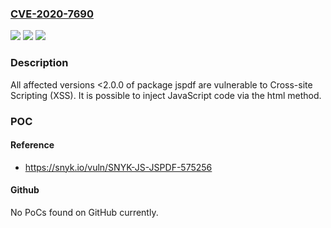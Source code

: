 ### [CVE-2020-7690](https://cve.mitre.org/cgi-bin/cvename.cgi?name=CVE-2020-7690)
![](https://img.shields.io/static/v1?label=Product&message=jspdf&color=blue)
![](https://img.shields.io/static/v1?label=Version&message=%3C2.0.0%20&color=brightgreen)
![](https://img.shields.io/static/v1?label=Vulnerability&message=CWE-79&color=brightgreen)

### Description

All affected versions <2.0.0 of package jspdf are vulnerable to Cross-site Scripting (XSS). It is possible to inject JavaScript code via the html method.

### POC

#### Reference
- https://snyk.io/vuln/SNYK-JS-JSPDF-575256

#### Github
No PoCs found on GitHub currently.

